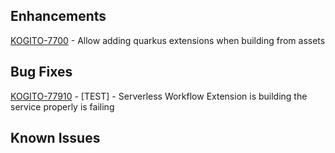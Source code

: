 <!-- Keep them in alphabetical order -->
## Enhancements
[KOGITO-7700](https://issues.redhat.com/browse/KOGITO-7700) - Allow adding quarkus extensions when building from assets

## Bug Fixes
[KOGITO-77910](https://issues.redhat.com/browse/KOGITO-7791) - [TEST] - Serverless Workflow Extension is building the service properly is failing

## Known Issues

